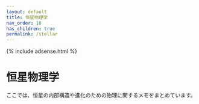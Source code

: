 ```yaml
---
layout: default
title: 恒星物理学
nav_order: 10
has_children: true
permalink: /stellar
---
```


{% include adsense.html %} 

# 恒星物理学

ここでは、恒星の内部構造や進化のための物理に関するメモをまとめています。
